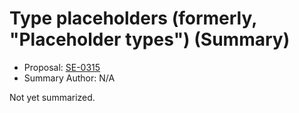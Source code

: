 # Type placeholders (formerly, "Placeholder types") (Summary)

* Proposal: [SE-0315](https://github.com/apple/swift-evolution/blob/main/proposals/0315-placeholder-types.md)
* Summary Author: N/A

Not yet summarized.
